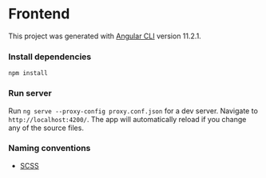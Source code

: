 # Frontend

This project was generated with [Angular CLI](https://github.com/angular/angular-cli) version 11.2.1.

### Install dependencies
`npm install`

### Run server
Run `ng serve --proxy-config proxy.conf.json` for a dev server. Navigate to `http://localhost:4200/`. The app will automatically reload if you change any of the source files.

### Naming conventions
* [SCSS](https://webdesign.tutsplus.com/articles/quick-tip-name-your-sass-variables-modularly--webdesign-13364)
